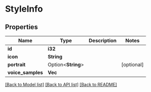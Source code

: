 # StyleInfo

## Properties

Name | Type | Description | Notes
------------ | ------------- | ------------- | -------------
**id** | **i32** |  | 
**icon** | **String** |  | 
**portrait** | Option<**String**> |  | [optional]
**voice_samples** | **Vec<String>** |  | 

[[Back to Model list]](../generated/README.md#documentation-for-models) [[Back to API list]](../generated/README.md#documentation-for-api-endpoints) [[Back to README]](../generated/README.md)


